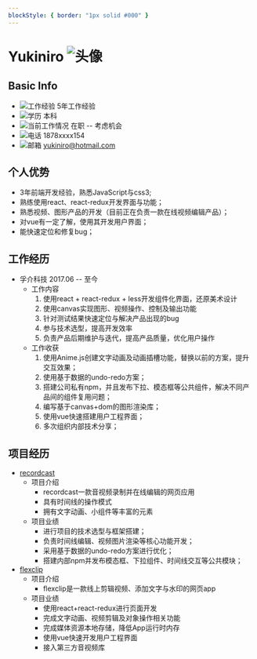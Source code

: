 ```yaml
---
blockStyle: { border: "1px solid #000" }
---
```


# Yukiniro ![头像](https://i.pinimg.com/originals/7c/c7/a6/7cc7a630624d20f7797cb4c8e93c09c1.png)

## Basic Info

- ![工作经验](https://api.iconify.design/ic:outline-work.svg?color=currentColor) 5年工作经验
- ![学历](https://api.iconify.design/zondicons:education.svg?color=currentColor) 本科
- ![当前工作情况](https://api.iconify.design/ic:baseline-maps-home-work.svg?color=currentColor) 在职 -- 考虑机会
- ![电话](https://api.iconify.design/ic:sharp-phone.svg?color=currentColor) 1878xxxx154
- ![邮箱](https://api.iconify.design/ic:baseline-email.svg?color=currentColor) yukiniro@hotmail.com

## 个人优势

- 3年前端开发经验，熟悉JavaScript与css3;
- 熟练使用react、react-redux开发界面与功能；
- 熟悉视频、图形产品的开发（目前正在负责一款在线视频编辑产品）；
- 对vue有一定了解，使用其开发用户界面；
- 能快速定位和修复bug；

## 工作经历

- 孚介科技 2017.06 -- 至今
  - 工作内容
    1. 使用react + react-redux + less开发组件化界面，还原美术设计
    2. 使用canvas实现图形、视频操作、控制及输出功能
    3. 针对测试结果快速定位与解决产品出现的bug
    4. 参与技术选型，提高开发效率
    5. 负责产品后期维护与迭代，提高产品质量，优化用户操作
  - 工作收获
    1. 使用Anime.js创建文字动画及动画插槽功能，替换以前的方案，提升交互效果；
    2. 使用基于数据的undo-redo方案；
    3. 搭建公司私有npm，并且发布下拉、模态框等公共组件，解决不同产品间的组件复用问题；
    4. 编写基于canvas+dom的图形渲染库；
    5. 使用vue快速搭建用户工程界面；
    6. 多次组织内部技术分享；

## 项目经历

- [recordcast](https://www.recordcast.com/editor/app/)
  - 项目介绍
    - recordcast一款音视频录制并在线编辑的网页应用
    - 具有时间线的操作模式
    - 拥有文字动画、小组件等丰富的元素
  - 项目业绩
    - 进行项目的技术选型与框架搭建；
    - 负责时间线编辑、视频图片渲染等核心功能开发；
    - 采用基于数据的undo-redo方案进行优化；
    - 搭建内部npm并发布模态框、下拉组件、时间线交互等公共模块；
- [flexclip](flexclip.com/editor/app)
  - 项目介绍
    - flexclip是一款线上剪辑视频、添加文字与水印的网页app
  - 项目业绩
    - 使用react+react-redux进行页面开发
    - 完成文字动画、视频剪辑及对象操作相关功能
    - 完成媒体资源本地存储，降低App运行时内存
    - 使用vue快速开发用户工程界面
    - 接入第三方音视频库